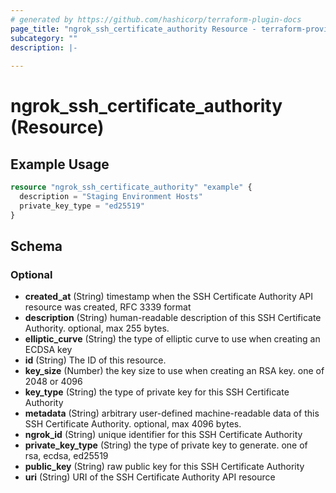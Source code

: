 ```yaml
---
# generated by https://github.com/hashicorp/terraform-plugin-docs
page_title: "ngrok_ssh_certificate_authority Resource - terraform-provider-ngrok"
subcategory: ""
description: |-
  
---
```


# ngrok_ssh_certificate_authority (Resource)



## Example Usage

```terraform
resource "ngrok_ssh_certificate_authority" "example" {
  description = "Staging Environment Hosts"
  private_key_type = "ed25519"
}
```

<!-- schema generated by tfplugindocs -->
## Schema

### Optional

- **created_at** (String) timestamp when the SSH Certificate Authority API resource was created, RFC 3339 format
- **description** (String) human-readable description of this SSH Certificate Authority. optional, max 255 bytes.
- **elliptic_curve** (String) the type of elliptic curve to use when creating an ECDSA key
- **id** (String) The ID of this resource.
- **key_size** (Number) the key size to use when creating an RSA key. one of 2048 or 4096
- **key_type** (String) the type of private key for this SSH Certificate Authority
- **metadata** (String) arbitrary user-defined machine-readable data of this SSH Certificate Authority. optional, max 4096 bytes.
- **ngrok_id** (String) unique identifier for this SSH Certificate Authority
- **private_key_type** (String) the type of private key to generate. one of rsa, ecdsa, ed25519
- **public_key** (String) raw public key for this SSH Certificate Authority
- **uri** (String) URI of the SSH Certificate Authority API resource


